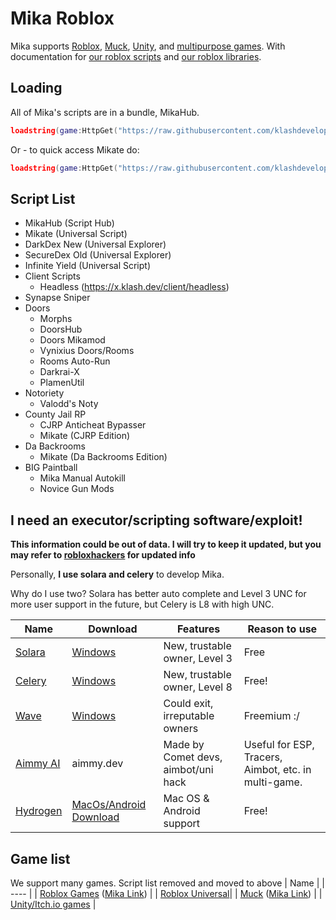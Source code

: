 # Mika Roblox
Mika supports [Roblox](https://github.com/klashdevelopment/Mika-Roblox), [Muck](https://github.com/klashdevelopment/Mika), [Unity](https://github.com/klashdevelopment/Mika-Others), and [multipurpose games](#).
With documentation for [our roblox scripts](https://pages.klash.dev/Mika-Roblox) and [our roblox libraries](https://pages.klash.dev/Mika-Roblox/libs).

## Loading
All of Mika's scripts are in a bundle, MikaHub.
```lua
loadstring(game:HttpGet("https://raw.githubusercontent.com/klashdevelopment/Mika-Roblox/main/loaders/MikaHub.lua"))()
```
Or - to quick access Mikate do:
```lua
loadstring(game:HttpGet("https://raw.githubusercontent.com/klashdevelopment/Mika-Roblox/main/utilities/simplewalkspeed.lua"))()
```

## Script List
- MikaHub (Script Hub)
- Mikate (Universal Script)
- DarkDex New (Universal Explorer)
- SecureDex Old (Universal Explorer)
- Infinite Yield (Universal Script)
- Client Scripts
    - Headless (https://x.klash.dev/client/headless)
- Synapse Sniper
- Doors
    - Morphs
    - DoorsHub
    - Doors Mikamod
    - Vynixius Doors/Rooms
    - Rooms Auto-Run
    - Darkrai-X
    - PlamenUtil
- Notoriety
    -  Valodd's Noty
- County Jail RP
    - CJRP Anticheat Bypasser
    - Mikate (CJRP Edition)
- Da Backrooms
    - Mikate (Da Backrooms Edition)
- BIG Paintball
    - Mika Manual Autokill
    - Novice Gun Mods


## I need an executor/scripting software/exploit!

**This information could be out of data. I will try to keep it updated, but you may refer to [robloxhackers](https://robloxhackers.lol/exploits) for updated info**



Personally, **I use solara and celery** to develop Mika.

Why do I use two? Solara has better auto complete and Level 3 UNC for more user support in the future, but Celery is L8 with high UNC.

| Name | Download | Features | Reason to use |
| --- | --- | --- | --- |
| [Solara](https://getsolara.dev) | [Windows](https://getsolara.dev/download) | New, trustable owner, Level 3 | Free |
| [Celery](https://celery.zip) | [Windows](https://discord.gg/celery) | New, trustable owner, Level 8 | Free! |
| [Wave](https://getwave.gg) | [Windows](https://discord.gg/getwave) | Could exit, irreputable owners | Freemium :/ |
| [Aimmy AI](https://aimmy.dev) | aimmy.dev | Made by Comet devs, aimbot/uni hack | Useful for ESP, Tracers, Aimbot, etc. in multi-game. |
| [Hydrogen](https://hydrogen.sh/) | [MacOs/Android Download](https://hydrogen.sh/download) | Mac OS & Android support | Free! |


## Game list 
We support many games.
Script list removed and moved to above
| Name |
| ---- |
| [Roblox Games](https://web.roblox.com/games/) ([Mika Link](https://github.com/klashdevelopment/Mika-Roblox)) |
| [Roblox Universal](https://web.roblox.com/)|
| [Muck](https://store.steampowered.com/app/1625450/Muck/) ([Mika Link](https://github.com/klashdevelopment/Mika)) |
| [Unity/Itch.io games](https://github.com/klashdevelopment/Mika-Others) |

